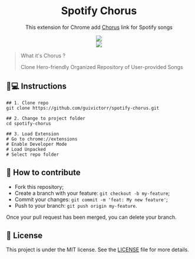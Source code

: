 <h1 align='center'>Spotify Chorus</h1>
<p align='center'>This extension for Chrome add <a href="https://chorus.fightthe.pw/">Chorus</a> link for Spotify songs</p>

<div align="center"><img src="https://github.com/guivictorr/spotify-chorus/assets/55333929/b594be0a-d66b-44f1-9539-a4e575a0c11a"
/></div>
<div align="center"><img src="https://github.com/guivictorr/spotify-chorus/assets/55333929/8c069eee-d273-4d8f-82e5-d34ba08950ad"
/></div>

> What it's Chorus ?
> 
> Clone Hero-friendly Organized Repository of User-provided Songs

## 📱💻 Instructions

```
## 1. Clone repo
git clone https://github.com/guivictorr/spotify-chorus.git

## 2. Change to project folder
cd spotify-chorus

## 3. Load Extension
# Go to chrome://extensions
# Enable Developer Mode
# Load Unpacked
# Select repo folder
```

## 🤔 How to contribute

- Fork this repository;
- Create a branch with your feature: `git checkout -b my-feature`;
- Commit your changes: `git commit -m 'feat: My new feature'`;
- Push to your branch: `git push origin my-feature`.

Once your pull request has been merged, you can delete your branch.

## 📝 License

This project is under the MIT license. See the [LICENSE](https://github.com/guivictorr/spotify-chorus/blob/main/LICENSE) file for more details.
